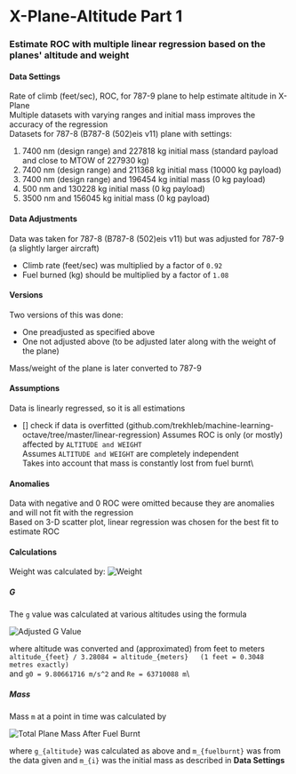 # X-Plane-Altitude Part 1

### Estimate ROC with multiple linear regression based on the planes' altitude and weight

#### Data Settings
Rate of climb (feet/sec), ROC, for 787-9 plane to help estimate altitude in X-Plane\
Multiple datasets with varying ranges and initial mass improves the accuracy of the regression\
Datasets for 787-8 (B787-8 (502)eis v11) plane with settings:
  1. 7400 nm (design range) and 227818 kg initial mass (standard payload and close to MTOW of 227930 kg)
  2. 7400 nm (design range) and 211368 kg initial mass (10000 kg payload)
  3. 7400 nm (design range) and 196454 kg initial mass (0 kg payload)
  4. 500 nm and 130228 kg initial mass (0 kg payload)
  5. 3500 nm and 156045 kg initial mass (0 kg payload)
  
#### Data Adjustments
Data was taken for 787-8 (B787-8 (502)eis v11) but was adjusted for 787-9 (a slightly larger aircraft)
  - Climb rate (feet/sec) was multiplied by a factor of `0.92`
  - Fuel burned (kg) should be multiplied by a factor of `1.08`

#### Versions
Two versions of this was done:
  - One preadjusted as specified above
  - One not adjusted above (to be adjusted later along with the weight of the plane)
 
 Mass/weight of the plane is later converted to 787-9

#### Assumptions
Data is linearly regressed, so it is all estimations
  - [] check if data is overfitted (github.com/trekhleb/machine-learning-octave/tree/master/linear-regression)
Assumes ROC is only (or mostly) affected by `ALTITUDE and WEIGHT`\
Assumes `ALTITUDE and WEIGHT` are completely independent\
Takes into account that mass is constantly lost from fuel burnt\

#### Anomalies
Data with negative and 0 ROC were omitted because they are anomalies and will not fit with the regression\
Based on 3-D scatter plot, linear regression was chosen for the best fit to estimate ROC

#### Calculations
Weight was calculated by: ![Weight](http://www.sciweavers.org/upload/Tex2Img_1588529175/render.png)

##### G
The `g` value was calculated at various altitudes using the formula

![Adjusted G Value](http://www.sciweavers.org/upload/Tex2Img_1588474869/render.png)

where altitude was converted and (approximated) from feet to meters\
`altitude_{feet} / 3.28084 = altitude_{meters}   (1 feet = 0.3048 metres exactly)`\
and `g0 = 9.80661716 m/s^2` and `Re = 63710088 m`\

##### Mass
Mass `m` at a point in time was calculated by

![Total Plane Mass After Fuel Burnt](http://www.sciweavers.org/upload/Tex2Img_1588528905/render.png)

where `g_{altitude}` was calculated as above and `m_{fuelburnt}` was from the data given and `m_{i}` was the initial mass as described in **Data Settings**
